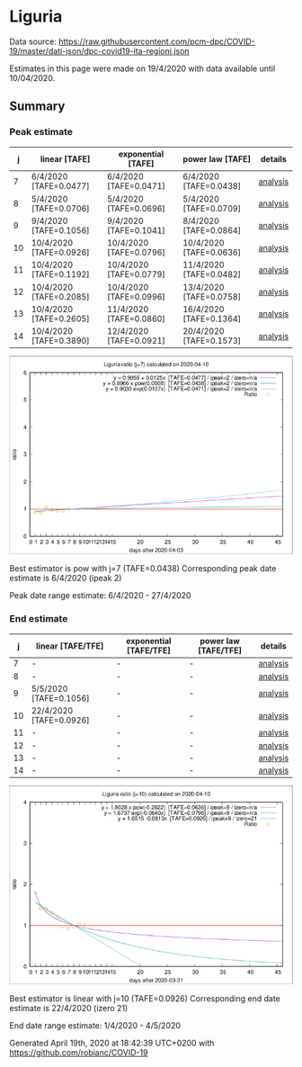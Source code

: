 # Liguria


Data source: https://raw.githubusercontent.com/pcm-dpc/COVID-19/master/dati-json/dpc-covid19-ita-regioni.json

Estimates in this page were made on 19/4/2020 with data available until 10/04/2020.


## Summary 

### Peak estimate 
|j|linear [TAFE]|exponential [TAFE]|power law [TAFE]|details|
|---|----|-----------|---------|-------|
|7|6/4/2020 [TAFE=0.0477]|6/4/2020 [TAFE=0.0471]|6/4/2020 [TAFE=0.0438]|[analysis](COVID-19_liguria_j7_2020-04-10.md)|
|8|5/4/2020 [TAFE=0.0706]|5/4/2020 [TAFE=0.0696]|5/4/2020 [TAFE=0.0709]|[analysis](COVID-19_liguria_j8_2020-04-10.md)|
|9|9/4/2020 [TAFE=0.1056]|9/4/2020 [TAFE=0.1041]|8/4/2020 [TAFE=0.0864]|[analysis](COVID-19_liguria_j9_2020-04-10.md)|
|10|10/4/2020 [TAFE=0.0926]|10/4/2020 [TAFE=0.0796]|10/4/2020 [TAFE=0.0636]|[analysis](COVID-19_liguria_j10_2020-04-10.md)|
|11|10/4/2020 [TAFE=0.1192]|10/4/2020 [TAFE=0.0779]|11/4/2020 [TAFE=0.0482]|[analysis](COVID-19_liguria_j11_2020-04-10.md)|
|12|10/4/2020 [TAFE=0.2085]|10/4/2020 [TAFE=0.0996]|13/4/2020 [TAFE=0.0758]|[analysis](COVID-19_liguria_j12_2020-04-10.md)|
|13|10/4/2020 [TAFE=0.2605]|11/4/2020 [TAFE=0.0860]|16/4/2020 [TAFE=0.1364]|[analysis](COVID-19_liguria_j13_2020-04-10.md)|
|14|10/4/2020 [TAFE=0.3890]|12/4/2020 [TAFE=0.0921]|20/4/2020 [TAFE=0.1573]|[analysis](COVID-19_liguria_j14_2020-04-10.md)|

![best peak estimate](COVID-19_liguria_j7_2020-04-10.png)

Best estimator is pow with j=7 (TAFE=0.0438)
Corresponding peak date estimate is 6/4/2020 (ipeak 2)


Peak date range estimate: 6/4/2020 - 27/4/2020

### End estimate 
|j|linear [TAFE/TFE]|exponential [TAFE/TFE]|power law [TAFE/TFE]|details|
|---|----|-----------|---------|-------|
|7|-|-|-|[analysis](COVID-19_liguria_j7_2020-04-10.md)|
|8|-|-|-|[analysis](COVID-19_liguria_j8_2020-04-10.md)|
|9|5/5/2020 [TAFE=0.1056]|-|-|[analysis](COVID-19_liguria_j9_2020-04-10.md)|
|10|22/4/2020 [TAFE=0.0926]|-|-|[analysis](COVID-19_liguria_j10_2020-04-10.md)|
|11|-|-|-|[analysis](COVID-19_liguria_j11_2020-04-10.md)|
|12|-|-|-|[analysis](COVID-19_liguria_j12_2020-04-10.md)|
|13|-|-|-|[analysis](COVID-19_liguria_j13_2020-04-10.md)|
|14|-|-|-|[analysis](COVID-19_liguria_j14_2020-04-10.md)|

![best zero estimate](COVID-19_liguria_j10_2020-04-10.png)

Best estimator is linear with j=10 (TAFE=0.0926)
Corresponding end date estimate is 22/4/2020 (izero 21)


End date range estimate: 1/4/2020 - 4/5/2020

Generated April 19th, 2020 at 18:42:39 UTC+0200 with https://github.com/robianc/COVID-19
